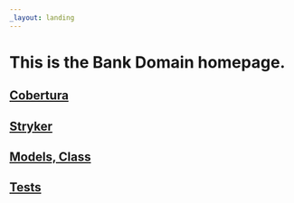```yaml
---
_layout: landing
---
```


# This is the **Bank Domain** homepage.

## [Cobertura](cobertura/index.html)

## [Stryker](CalculatorTests.html)

## [Models, Class](docs/Calculator.Domain.html)

## [Tests](docs/Calculator.Domain.Tests.Steps.html)